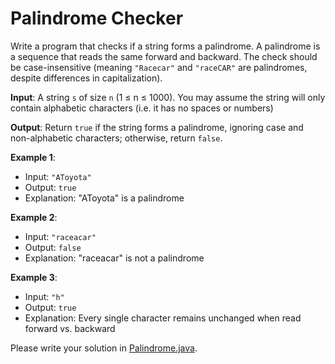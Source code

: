 # Palindrome Checker

Write a program that checks if a string forms a palindrome. A palindrome is a sequence that reads the same forward and backward. The check should be case-insensitive (meaning `"Racecar"` and `"raceCAR"` are palindromes, despite differences in capitalization).

**Input**: A string `s` of size `n` (1 ≤ n ≤ 1000). You may assume the string will only contain alphabetic characters (i.e. it has no spaces or numbers)

**Output**: Return `true` if the string forms a palindrome, ignoring case and non-alphabetic characters; otherwise, return `false`.

**Example 1**:
- Input: `"AToyota"`
- Output: `true`
- Explanation: "AToyota" is a palindrome

**Example 2**:
- Input: `"raceacar"`
- Output: `false`
- Explanation: "raceacar" is not a palindrome

**Example 3**:
- Input: `"h"`
- Output: `true`
- Explanation: Every single character remains unchanged when read forward vs. backward

Please write your solution in [Palindrome.java](../src/main/java/edu/ucsd/cse216/Palindrome.java).